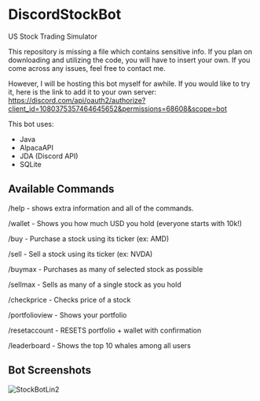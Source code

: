 # DiscordStockBot
US Stock Trading Simulator

This repository is missing a file which contains sensitive info. If you plan on downloading and utilizing the code, you will have to insert your own. If you come across any issues, feel free to contact me.

However, I will be hosting this bot myself for awhile. If you would like to try it, here is the link to add it to your own server: https://discord.com/api/oauth2/authorize?client_id=1080375357464645652&permissions=68608&scope=bot

This bot uses:
- Java
- AlpacaAPI
- JDA (Discord API)
- SQLite

## Available Commands

/help - shows extra information and all of the commands.

/wallet - Shows you how much USD you hold (everyone starts with 10k!)

/buy - Purchase a stock using its ticker (ex: AMD)

/sell - Sell a stock using its ticker (ex: NVDA)

/buymax - Purchases as many of selected stock as possible

/sellmax - Sells as many of a single stock as you hold

/checkprice - Checks price of a stock

/portfolioview - Shows your portfolio

/resetaccount - RESETS portfolio + wallet with confirmation

/leaderboard - Shows the top 10 whales among all users

## Bot Screenshots

![StockBotLin2](https://user-images.githubusercontent.com/104325289/223026819-9267868c-e5e1-4939-a6fb-a61d4037f237.jpg)

